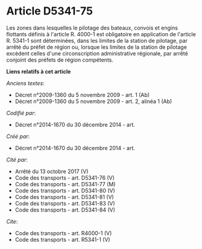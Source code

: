 # Article D5341-75

Les zones dans lesquelles le pilotage des bateaux, convois et engins flottants définis à l'article R. 4000-1 est obligatoire
en application de l'article R. 5341-1 sont déterminées, dans les limites de la station de pilotage, par arrêté du préfet de
région ou, lorsque les limites de la station de pilotage excèdent celles d'une circonscription administrative régionale, par
arrêté conjoint des préfets de région compétents.

**Liens relatifs à cet article**

_Anciens textes_:

  - Décret n°2009-1360 du 5 novembre 2009 - art. 1 (Ab)
  - Décret n°2009-1360 du 5 novembre 2009 - art. 2, alinéa 1 (Ab)

_Codifié par_:

  - Décret n°2014-1670 du 30 décembre 2014 - art.

_Créé par_:

  - Décret n°2014-1670 du 30 décembre 2014 - art.

_Cité par_:

  - Arrêté du 13 octobre 2017 (V)
  - Code des transports - art. D5341-76 (V)
  - Code des transports - art. D5341-77 (M)
  - Code des transports - art. D5341-80 (V)
  - Code des transports - art. D5341-81 (V)
  - Code des transports - art. D5341-83 (V)
  - Code des transports - art. D5341-84 (V)

_Cite_:

  - Code des transports - art. R4000-1 (V)
  - Code des transports - art. R5341-1 (V)
